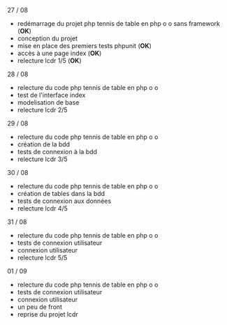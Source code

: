 27 / 08

- redémarrage du projet php tennis de table en php o o sans framework (**OK**)
- conception du projet
- mise en place des premiers tests phpunit (**OK**)
- accès à une page index (**OK**)
- relecture lcdr 1/5 (**OK**)

28 / 08

- relecture du code php tennis de table en php o o
- test de l'interface index
- modelisation de base
- relecture lcdr 2/5

29 / 08

- relecture du code php tennis de table en php o o
- création de la bdd
- tests de connexion à la bdd
- relecture lcdr 3/5

30 / 08

- relecture du code php tennis de table en php o o
- création de tables dans la bdd
- tests de connexion aux données
- relecture lcdr 4/5

31 / 08

- relecture du code php tennis de table en php o o
- tests de connexion utilisateur
- connexion utilisateur
- relecture lcdr 5/5

01 / 09

- relecture du code php tennis de table en php o o
- tests de connexion utilisateur
- connexion utilisateur
- un peu de front
- reprise du projet lcdr